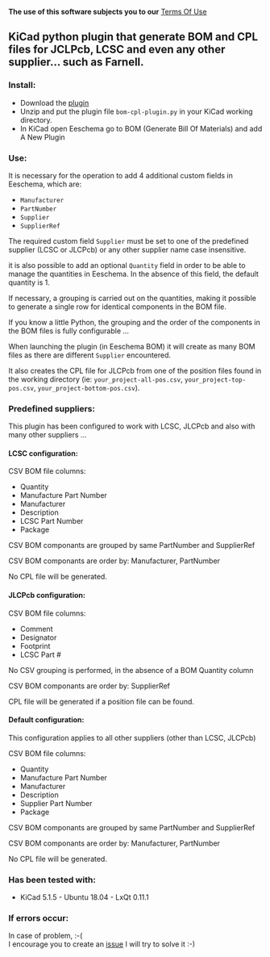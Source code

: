 **The use of this software subjects you to our** [Terms Of Use](https://prrvchr.github.io/KiCad-BOM-CPL-Plugin/TermsOfUse_en)

## KiCad python plugin that generate BOM and CPL files for JCLPcb, LCSC and even any other supplier... such as Farnell.

### Install:

- Download the [plugin](https://github.com/prrvchr/KiCad-BOM-CPL-Plugin/archive/v0.0.1.zip)
- Unzip and put the plugin file `bom-cpl-plugin.py` in your KiCad working directory.
- In KiCad open Eeschema go to BOM (Generate Bill Of Materials) and add A New Plugin


### Use:

It is necessary for the operation to add 4 additional custom fields in Eeschema, which are:
- `Manufacturer`
- `PartNumber`
- `Supplier`
- `SupplierRef`

The required custom field `Supplier` must be set to one of the predefined supplier (LCSC or JLCPcb) or any other supplier name case insensitive.

it is also possible to add an optional `Quantity` field in order to be able to manage the quantities in Eeschema.
In the absence of this field, the default quantity is 1.

If necessary, a grouping is carried out on the quantities, making it possible to generate a single row for identical components in the BOM file.

If you know a little Python, the grouping and the order of the components in the BOM files is fully configurable ...

When launching the plugin (in Eeschema BOM) it will create as many BOM files as there are different `Supplier` encountered.

It also creates the CPL file for JLCPcb from one of the position files found in the working directory (ie: `your_project-all-pos.csv`, `your_project-top-pos.csv`, `your_project-bottom-pos.csv`).


### Predefined suppliers:

This plugin has been configured to work with LCSC, JLCPcb and also with many other suppliers ...

#### LCSC configuration:

CSV BOM file columns:
- Quantity
- Manufacture Part Number
- Manufacturer
- Description
- LCSC Part Number
- Package

CSV BOM componants are grouped by same PartNumber and SupplierRef

CSV BOM componants are order by: Manufacturer, PartNumber

No CPL file will be generated.

#### JLCPcb configuration:

CSV BOM file columns:
- Comment
- Designator
- Footprint
- LCSC Part #

No CSV grouping is performed, in the absence of a BOM Quantity column

CSV BOM componants are order by: SupplierRef

CPL file will be generated if a position file can be found.

#### Default configuration:

This configuration applies to all other suppliers (other than LCSC, JLCPcb)

CSV BOM file columns:
- Quantity
- Manufacture Part Number
- Manufacturer
- Description
- Supplier Part Number
- Package

CSV BOM componants are grouped by same PartNumber and SupplierRef

CSV BOM componants are order by: Manufacturer, PartNumber

No CPL file will be generated.


### Has been tested with:

* KiCad 5.1.5 - Ubuntu 18.04 - LxQt 0.11.1

### If errors occur:

In case of problem, :-(  
I encourage you to create an [issue](https://github.com/prrvchr/KiCad-BOM-CPL-Plugin/issues/new)
I will try to solve it :-)  
